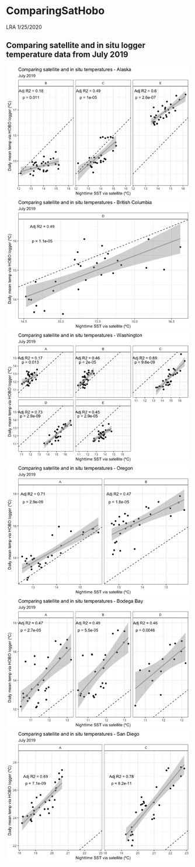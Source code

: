 ComparingSatHobo
================
LRA
1/25/2020

## Comparing satellite and in situ logger temperature data from July 2019

![](ComparingSatHobo_files/figure-gfm/hobo_vs_sat-1.png)<!-- -->![](ComparingSatHobo_files/figure-gfm/hobo_vs_sat-2.png)<!-- -->![](ComparingSatHobo_files/figure-gfm/hobo_vs_sat-3.png)<!-- -->![](ComparingSatHobo_files/figure-gfm/hobo_vs_sat-4.png)<!-- -->![](ComparingSatHobo_files/figure-gfm/hobo_vs_sat-5.png)<!-- -->![](ComparingSatHobo_files/figure-gfm/hobo_vs_sat-6.png)<!-- -->
